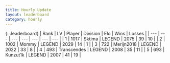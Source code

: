 ```yaml
---
title: Hourly Update
layout: leaderboard
category: hourly
---
```


{: .leaderboard}
| Rank | LV | Player | Division | Elo | Wins | Losses |
| --- | --- | --- | --- | --- | --- | --- |
| <span data-change="0">1</span> | 1017 | <span title="ID: 353063">Sktima</span> | LEGEND | <span data-change="0">2075</span> | <span data-change="0">39</span> | <span data-change="0">10</span> |
| <span data-change="0">2</span> | 1002 | <span title="ID: 163201">Mommy</span> | LEGEND | <span data-change="0">2029</span> | <span data-change="0">14</span> | <span data-change="0">1</span> |
| <span data-change="0">3</span> | 722 | <span title="ID: 489101">Merijn2018</span> | LEGEND | <span data-change="0">2022</span> | <span data-change="0">33</span> | <span data-change="0">8</span> |
| <span data-change="0">4</span> | 493 | <span title="ID: 185505">Transcendes</span> | LEGEND | <span data-change="0">2008</span> | <span data-change="0">35</span> | <span data-change="0">11</span> |
| <span data-change="0">5</span> | 693 | <span title="ID: 392407">Kunzut1k</span> | LEGEND | <span data-change="0">2007</span> | <span data-change="0">41</span> | <span data-change="0">19</span> |